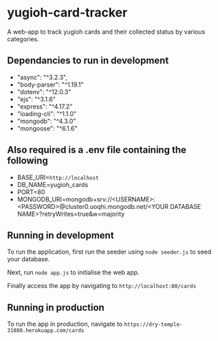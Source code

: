 # yugioh-card-tracker
A web-app to track yugioh cards and their collected status by various categories.

## Dependancies to run in development

- "async": "^3.2.3",
- "body-parser": "^1.19.1"
- "dotenv": "^12.0.3"
- "ejs": "^3.1.6"
- "express": "^4.17.2"
- "loading-cli": "^1.1.0"
- "mongodb": "^4.3.0"
- "mongoose": "^6.1.6"

## Also required is a .env file containing the following

- BASE_URI=`http://localhost`
- DB_NAME=yugioh_cards
- PORT=80
- MONGODB_URI=mongodb+srv://\<USERNAME>:\<PASSWORD>@cluster0.uoqhi.mongodb.net/\<YOUR DATABASE NAME>?retryWrites=true&w=majority

## Running in development

To run the application, first run the seeder using `node seeder.js` to seed your database.

Next, run `node app.js` to initialise the web app.

Finally access the app by navigating to `http://localhost:80/cards`

## Running in production

To run the app in production, navigate to `https://dry-temple-31080.herokuapp.com/cards`
